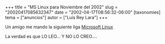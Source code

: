 +++
title = "MS Linux para Noviembre del 2002"
slug = "20020417085632347"
date = "2002-04-17T08:56:32-06:00"
[taxonomies]
tema = ["anuncios"]
autor = ["Luis Rey Lara"]
+++



Un amigo me mando la siguiente liga [Microsoft
Linux](http://www.mslinux.org)

La verdad es que LO LEO... Y NO LO CREO....

